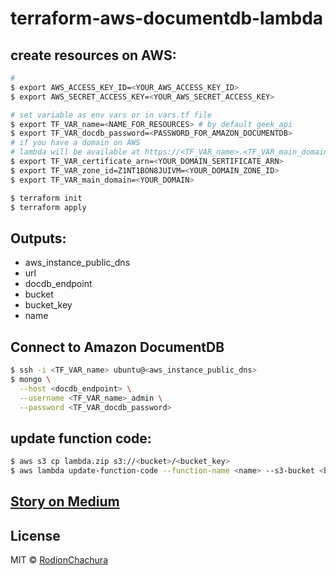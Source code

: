 # terraform-aws-documentdb-lambda

>
## create resources on AWS:
```bash
#
$ export AWS_ACCESS_KEY_ID=<YOUR_AWS_ACCESS_KEY_ID>
$ export AWS_SECRET_ACCESS_KEY=<YOUR_AWS_SECRET_ACCESS_KEY>

# set variable as env vars or in vars.tf file
$ export TF_VAR_name=<NAME_FOR_RESOURCES> # by default geek_api
$ export TF_VAR_docdb_password=<PASSWORD_FOR_AMAZON_DOCUMENTDB>
# if you have a domain on AWS
# lambda will be available at https://<TF_VAR_name>.<TF_VAR_main_domain>
$ export TF_VAR_certificate_arn=<YOUR_DOMAIN_SERTIFICATE_ARN>
$ export TF_VAR_zone_id=Z1NT1BON8JUIVM=<YOUR_DOMAIN_ZONE_ID>
$ export TF_VAR_main_domain=<YOUR_DOMAIN>

$ terraform init
$ terraform apply
```

## Outputs:
 - aws_instance_public_dns
 - url
 - docdb_endpoint
 - bucket
 - bucket_key
 - name

## Connect to Amazon DocumentDB
```bash
$ ssh -i <TF_VAR_name> ubuntu@<aws_instance_public_dns>
$ mongo \
  --host <docdb_endpoint> \
  --username <TF_VAR_name>_admin \
  --password <TF_VAR_docdb_password>
```

## update function code:
```bash
$ aws s3 cp lambda.zip s3://<bucket>/<bucket_key>
$ aws lambda update-function-code --function-name <name> --s3-bucket <bucket> --s3-key <bucket_key>
```

## [Story on Medium](https://medium.com/p/34a5d1061c15)

## License

MIT © [RodionChachura](https://geekrodion.com)